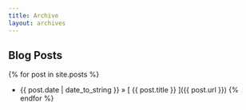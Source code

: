 ```yaml
---
title: Archive
layout: archives
---
```


## Blog Posts

{% for post in site.posts %}
  * {{ post.date | date_to_string }} &raquo; 
  [ {{ post.title }} ]({{ post.url }})
{% endfor %}
